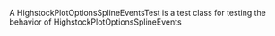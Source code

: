 A HighstockPlotOptionsSplineEventsTest is a test class for testing the behavior of HighstockPlotOptionsSplineEvents